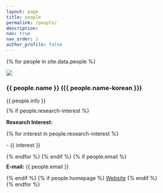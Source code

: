 ```yaml
---
layout: page
title: people
permalink: /people/
description:
nav: true
nav_order: 1
author_profile: false
---
```


{% for people in site.data.people %}
<div class="person-card">
  <div class="person-photo">
    <img src="{{ site.url }}{{ site.baseurl }}/assets/img/people/{{ people.photo }}" style="max-width:100%; height:auto; object-fit:contain;">
  </div>
  <div class="person-info">
    <h3 style="max-width:100%;">
      {{ people.name }} ({{ people.name-korean }})
    </h3>
    <p style="margin-bottom: 10px">{{ people.info }}</p>
    {% if people.research-interest %}
      <p><strong>Research Interest:</strong></p>
      {% for interest in people.research-interest %}
      <p>- {{ interest }}</p>
      {% endfor %}
    {% endif %}
    {% if people.email %}
      <p style="margin-top: 10px"><strong>E-mail:</strong> {{ people.email }}</p>
    {% endif %}
    {% if people.homepage %}
      <a href="{{ people.homepage }}" class="btn btn-sm z-depth-0" role="button">Website</a>
    {% endif %}
  </div>
</div>
{% endfor %}